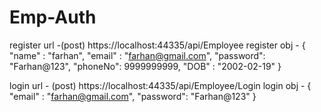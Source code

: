 # Emp-Auth

register url -(post)
https://localhost:44335/api/Employee
register obj -
{
	"name" : "farhan",
	"email" : "farhan@gmail.com",
	"password": "Farhan@123",
	"phoneNo": 9999999999,
	"DOB" : "2002-02-19"
}

login url - (post)
https://localhost:44335/api/Employee/Login
login obj -
 {
 "email" : "farhan@gmail.com",
	"password": "Farhan@123"
 }
